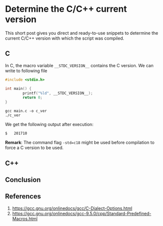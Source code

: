 # Determine the C/C++ current version

This short post gives you direct and ready-to-use snippets to determine the current C/C++ version with which the script was compiled.

## C

In C, the macro variable `__STDC_VERSION__` contains the C version. We can write to following file
```c
#include <stdio.h>

int main() {
        printf("%ld", __STDC_VERSION__);
        return 0;
}
```

```shell
gcc main.c -o c_ver
./c_ver
```

We get the following output after execution:
```
$   201710
```


**Remark**: The command flag `-std=c18` might be used before compilation to force a C version to be used.

## C++



## Conclusion


## References

1. https://gcc.gnu.org/onlinedocs/gcc/C-Dialect-Options.html
2. https://gcc.gnu.org/onlinedocs/gcc-9.5.0/cpp/Standard-Predefined-Macros.html
